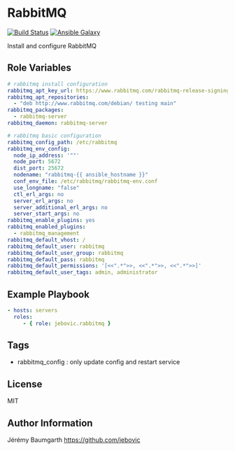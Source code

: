 RabbitMQ
=========

[![Build Status](https://travis-ci.org/jebovic/ansible-rabbitmq.svg?branch=master)](https://travis-ci.org/jebovic/ansible-rabbitmq) [![Ansible Galaxy](https://img.shields.io/badge/galaxy-jebovic.rabbitmq-blue.svg?style=flat)](https://galaxy.ansible.com/jebovic/rabbitmq)

Install and configure RabbitMQ

Role Variables
--------------

```yaml
# rabbitmq install configuration
rabbitmq_apt_key_url: https://www.rabbitmq.com/rabbitmq-release-signing-key.asc
rabbitmq_apt_repositories:
  - "deb http://www.rabbitmq.com/debian/ testing main"
rabbitmq_packages:
  - rabbitmq-server
rabbitmq_daemon: rabbitmq-server

# rabbitmq basic configuration
rabbitmq_config_path: /etc/rabbitmq
rabbitmq_env_config:
  node_ip_address: '""'
  node_port: 5672
  dist_port: 25672
  nodename: "rabbitmq-{{ ansible_hostname }}"
  conf_env_file: /etc/rabbitmq/rabbitmq-env.conf
  use_longname: "false"
  ctl_erl_args: no
  server_erl_args: no
  server_additional_erl_args: no
  server_start_args: no
rabbitmq_enable_plugins: yes
rabbitmq_enabled_plugins:
  - rabbitmq_management
rabbitmq_default_vhost: /
rabbitmq_default_user: rabbitmq
rabbitmq_default_user_group: rabbitmq
rabbitmq_default_pass: rabbitmq
rabbitmq_default_permissions: '[<<".*">>, <<".*">>, <<".*">>]'
rabbitmq_default_user_tags: admin, administrator
```

Example Playbook
----------------

```yaml
- hosts: servers
  roles:
     - { role: jebovic.rabbitmq }
```

Tags
----

* rabbitmq_config : only update config and restart service

License
-------

MIT

Author Information
------------------

Jérémy Baumgarth https://github.com/jebovic

